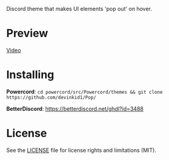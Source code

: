Discord theme that makes UI elements 'pop out' on hover.

# Preview

[Video](https://i.imgur.com/1fvOejU.mp4)

# Installing

**Powercord**: `cd powercord/src/Powercord/themes && git clone https://github.com/devinkid1/Pop/`

**BetterDiscord**: https://betterdiscord.net/ghdl?id=3488

# License

See the [LICENSE](LICENSE) file for license rights and limitations (MIT).
